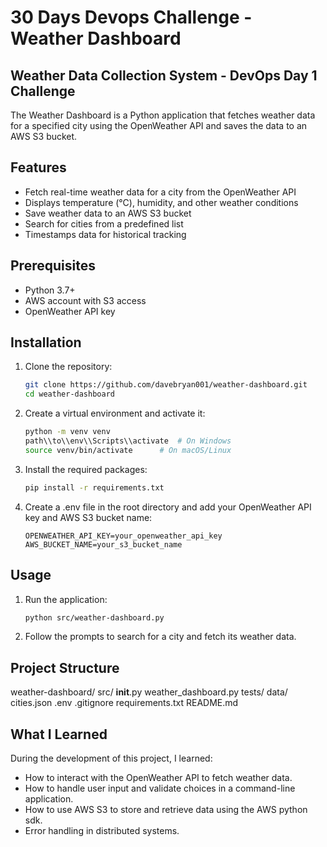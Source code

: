 # 30 Days Devops Challenge - Weather Dashboard

## Weather Data Collection System - DevOps Day 1 Challenge
The Weather Dashboard is a Python application that fetches weather data for a specified city using the OpenWeather API and saves the data to an AWS S3 bucket.

## Features

- Fetch real-time weather data for a city from the OpenWeather API
- Displays temperature (°C), humidity, and other   weather conditions
- Save weather data to an AWS S3 bucket
- Search for cities from a predefined list
- Timestamps data for historical tracking

## Prerequisites

- Python 3.7+
- AWS account with S3 access
- OpenWeather API key

## Installation

1. Clone the repository:
    ```sh
    git clone https://github.com/davebryan001/weather-dashboard.git
    cd weather-dashboard
    ```

2. Create a virtual environment and activate it:
    ```sh
    python -m venv venv
    path\\to\\env\\Scripts\\activate  # On Windows
    source venv/bin/activate      # On macOS/Linux
    ```

3. Install the required packages:
    ```sh
    pip install -r requirements.txt
    ```

4. Create a .env file in the root directory and add your OpenWeather API key and AWS S3 bucket name:
    ```env
    OPENWEATHER_API_KEY=your_openweather_api_key
    AWS_BUCKET_NAME=your_s3_bucket_name
    ```

## Usage

1. Run the application:
    ```sh
    python src/weather-dashboard.py
    ```

2. Follow the prompts to search for a city and fetch its weather data.

## Project Structure
weather-dashboard/
  src/
    __init__.py
    weather_dashboard.py
  tests/
  data/
    cities.json
  .env
  .gitignore
  requirements.txt
  README.md

## What I Learned

During the development of this project, I learned:

- How to interact with the OpenWeather API to fetch weather data.
- How to handle user input and validate choices in a command-line application.
- How to use AWS S3 to store and retrieve data using the AWS python sdk.
- Error handling in distributed systems.


